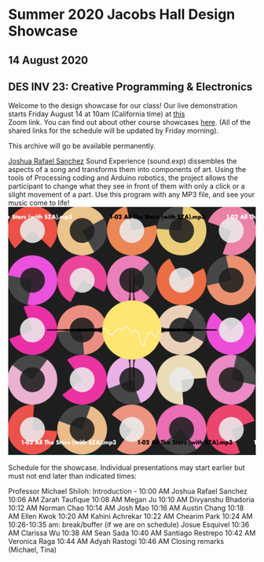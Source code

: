 # Summer 2020 Jacobs Hall Design Showcase
## 14 August 2020
## DES INV 23: Creative Programming & Electronics

Welcome to the design showcase for our class! 
Our live demonstration starts Friday August 14 at 10am (California time)
at [this](https://berkeley.zoom.us/j/97659283297)  
Zoom link.
You can find out about other course
showcases [here](https://mailchi.mp/83ae5e569dcd/save-the-date-the-jacobs-summer-design-showcase-2939034?e=f4e9e85faa). 
(All of the shared links for the schedule will be updated by Friday morning).

This archive will go be available permanently.

[Joshua Rafael
Sanchez](https://github.com/joshsanchez98/CreativeProgrammingAndElectronics/tree/master/finalProjectSummer2020)
Sound Experience (sound.exp) dissembles the aspects of a song and transforms them into components of art. Using the tools of Processing coding and Arduino robotics, the project allows the participant to change what they see in front of them with only a click or a slight movement of a part. Use this program with any MP3 file, and see your music come to life!
![](https://github.com/joshsanchez98/CreativeProgrammingAndElectronics/blob/master/finalProjectSummer2020/screen4.png)


Schedule for the showcase. Individual presentations may start earlier but
must not end later than indicated times:

Professor Michael Shiloh: Introduction - 10:00 AM
Joshua Rafael Sanchez	10:06 AM
Zarah Taufique	10:08 AM
Megan Ju	10:10 AM
Divyanshu Bhadoria	10:12 AM
Norman Chao	10:14 AM
Josh Mao	10:16 AM
Austin Chang	10:18 AM
Ellen Kwok	10:20 AM
Kahini Achrekar	10:22 AM
Chearim Park	10:24 AM
	 10:26-10:35 am: break/buffer	(if we are on schedule)
Josue Esquivel	10:36 AM
Clarissa Wu	10:38 AM
Sean Sada	10:40 AM
Santiago Restrepo	10:42 AM
Veronica Raga	10:44 AM
Adyah Rastogi	10:46 AM
Closing remarks (Michael, Tina)
